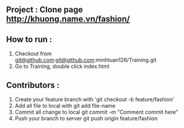 ## Project : Clone page http://khuong.name.vn/fashion/

## How to run :
	
1. Checkout from git@github.com:git@github.com:minhtuan126/Training.git
2. Go to Training, double click index.html

## Contributors :
	
1. Create your feature branch with 'git checkout -b feature/fashion'
2. Add all file to local with git add file-name
3. Commit all change to local git commit -m "Comment commit here"
4. Push your branch to server git push origin feature/fashion
